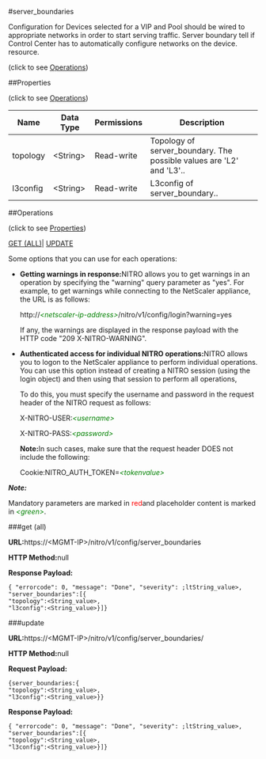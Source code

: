 #server_boundaries



Configuration for Devices selected for a VIP and Pool should be wired to appropriate networks in order to start serving traffic. Server boundary tell if Control Center has to automatically configure networks on the device. resource.

<span>(click to see [Operations](#operations))</span>



##Properties 

<span>(click to see [Operations](#operations))</span>





<table><thead><tr><th>Name</th><th>Data Type</th><th>Permissions</th><th>Description</th></tr></thead><tbody><tr><td>topology</td><td>&lt;String></td><td>Read-write</td><td>Topology of server_boundary. The possible values are 'L2' and 'L3'..</td></tr><tr><td>l3config</td><td>&lt;String></td><td>Read-write</td><td>L3config of server_boundary..</td></tr></tbody></table>

##Operations 

<span>(click to see [Properties](#properties))</span>





[GET (ALL)](#get-all)| [UPDATE](#update)





Some options that you can use for each operations:

<ul><li><p><b>Getting warnings in response:</b>NITRO allows you to get warnings in an operation by specifying the "warning" query parameter as "yes". For example, to get warnings while connecting to the NetScaler appliance, the URL is as follows:</p><p>http://<span style="color:green;font-style:italic;">&lt;netscaler-ip-address&gt;</span>/nitro/v1/config/login?warning=yes</p><p>If any, the warnings are displayed in the response payload with the HTTP code "209 X-NITRO-WARNING".</p></li><li><p><b>Authenticated access for individual NITRO operations:</b>NITRO allows you to logon to the NetScaler appliance to perform individual operations. You can use this option instead of creating a NITRO session (using the login object) and then using that session to perform all operations,</p><p>To do this, you must specify the username and password in the request header of the NITRO request as follows:</p><p>X-NITRO-USER:<span style="color:green;font-style:italic;">&lt;username&gt;</span></p><p>X-NITRO-PASS:<span style="color:green;font-style:italic;">&lt;password&gt;</span></p><p><b>Note:</b>In such cases, make sure that the request header DOES not include the following:</p><p>Cookie:NITRO_AUTH_TOKEN=<span style="color:green;font-style:italic;">&lt;tokenvalue&gt;</span></p></li></ul>







***Note:*** 

Mandatory parameters are marked in <span style="color:#FF0000;">red</span>and placeholder content is marked in <span style="color:green;font-style:italic">&lt;green&gt;</span>.



###get (all)







<b>URL:</b>https://&lt;MGMT-IP&gt;/nitro/v1/config/server_boundaries

<b>HTTP Method:</b>null

<b>Response Payload: </b>
```
{ "errorcode": 0, "message": "Done", "severity": ;ltString_value>, "server_boundaries":[{
"topology":<String_value>,
"l3config":<String_value>}]}
```







###update







<b>URL:</b>https://&lt;MGMT-IP&gt;/nitro/v1/config/server_boundaries/

<b>HTTP Method:</b>null

<b>Request Payload: </b>
```
{server_boundaries:{
"topology":<String_value>,
"l3config":<String_value>}}
```

<b>Response Payload: </b>
```
{ "errorcode": 0, "message": "Done", "severity": ;ltString_value>, "server_boundaries":[{
"topology":<String_value>,
"l3config":<String_value>}]}
```







